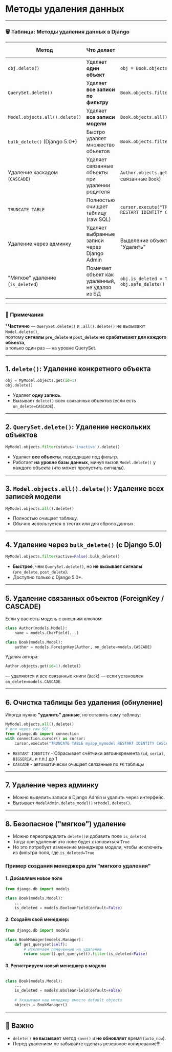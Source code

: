# Методы удаления данных


---

### 🗑️ Таблица: Методы удаления данных в Django

| Метод                            | Что делает                                      | Пример                                                                  | Вызывает сигналы  |
| -------------------------------- | ----------------------------------------------- | ----------------------------------------------------------------------- |-------------------|
| `obj.delete()`                   | Удаляет **один объект**                         | `obj = Book.objects.get(id=1); obj.delete()`                            | ✅ Да              |
| `QuerySet.delete()`              | Удаляет **все записи по фильтру**               | `Book.objects.filter(year__lt=1900).delete()`                           | ⛔ Частично¹       |
| `Model.objects.all().delete()`   | Удаляет **все записи модели**                   | `Book.objects.all().delete()`                                           | ⛔ Частично¹       | 
| `bulk_delete()` (Django 5.0+)    | Быстро удаляет множество объектов               | `Book.objects.filter(active=False).bulk_delete()`                       | ❌ Нет             |
| Удаление каскадом (`CASCADE`)    | Удаляет связанные объекты при удалении родителя | `Author.objects.get(id=1).delete()` (удалит и связанные `Book`)         | ✅ Да (рекурсивно) |
| `TRUNCATE TABLE`                 | Полностью очищает таблицу (raw SQL)             | `cursor.execute("TRUNCATE TABLE myapp_book RESTART IDENTITY CASCADE;")` | ❌ Нет             |
| Удаление через админку           | Удаляет выбранные записи через Django Admin     | Выделение объектов в админке и нажатие "Удалить"                        | ✅ Да              |
| "Мягкое" удаление (`is_deleted`) | Помечает объект как удалённый, не удаляя из БД  | `obj.is_deleted = True; obj.save()` или `obj.safe_delete()`             | ✅ Да (`save()`)   |

---

### 🧾 Примечания

**¹ Частично** — `QuerySet.delete()` и `.all().delete()` не вызывают `Model.delete()`,   
поэтому **сигналы `pre_delete` и `post_delete` не срабатывают для каждого объекта**,  
а только один раз — на уровне QuerySet.

---


## 1. `delete()`: Удаление конкретного объекта

```python
obj = MyModel.objects.get(id=1)
obj.delete()
```

* Удаляет **одну запись**.
* Вызывает `delete()` всех связанных объектов (если есть `on_delete=CASCADE`).

---

## 2. `QuerySet.delete()`: Удаление нескольких объектов

```python
MyModel.objects.filter(status='inactive').delete()
```

* Удаляет **все объекты**, подходящие под фильтр.
* Работает **на уровне базы данных**, минуя вызов `Model.delete()` у каждого объекта (что может пропустить сигналы).

---

## 3. `Model.objects.all().delete()`: Удаление всех записей модели

```python
MyModel.objects.all().delete()
```

* Полностью очищает таблицу.
* Обычно используется в тестах или для сброса данных.

---

## 4. Удаление через `bulk_delete()` (с Django 5.0)

```python
MyModel.objects.filter(active=False).bulk_delete()
```

* **Быстрее**, чем `QuerySet.delete()`, но **не вызывает сигналы** (`pre_delete`, `post_delete`).
* Доступно только с Django 5.0+.

---

## 5. Удаление связанных объектов (ForeignKey / CASCADE)

Если у вас есть модель с внешним ключом:

```python
class Author(models.Model):
    name = models.CharField(...)

class Book(models.Model):
    author = models.ForeignKey(Author, on_delete=models.CASCADE)
```

Удаляя автора:

```python
Author.objects.get(id=1).delete()
```

— удаляются и все связанные книги (`Book`) — если установлен `on_delete=models.CASCADE`.

---

## 6. Очистка таблицы без удаления (обнуление)

Иногда нужно **"удалить" данные**, но оставить саму таблицу:

```python
MyModel.objects.all().delete()
# или через raw SQL:
from django.db import connection
with connection.cursor() as cursor:
    cursor.execute("TRUNCATE TABLE myapp_mymodel RESTART IDENTITY CASCADE;")
```
- `RESTART IDENTITY` - Сбрасывает счётчики автоинкремента (`id`, `serial`, `BIGSERIAL` и т.п.) до 1
- `CASCADE` - автоматически очищает связанные по `FK` таблицы
---

## 7. Удаление через админку

* Можно выделить записи в Django Admin и удалить через интерфейс.
* Вызывает `ModelAdmin.delete_model()` и `Model.delete()`.

---

## 8. Безопасное ("мягкое") удаление

* Можно переопределить `delete()`и добавить поле `is_deleted`
* Тогда при удалении это поле будет становиться `True`
* Но это потребует изменение менеджера модели, чтобы исключить из фильтра поля,  где `is_deleted=True` 

### Пример создания менеджера для "мягкого удаления"

#### 1. Добавляем новое поле
```python
from django.db import models

class Book(models.Model):
    ...
    is_deleted = models.BooleanField(default=False)

```

#### 2. Создаём свой менеджер:

```python
from django.db import models

class BookManager(models.Manager):
    def get_queryset(self):
        # Исключаем помеченные на удаление
        return super().get_queryset().filter(is_deleted=False)
```


#### 3. Регистрируем новый менеджер в модели

```python

class Book(models.Model):
    ...
    is_deleted = models.BooleanField(default=False)
    
    # Указываем наш менеджер вместо default objects
    objects = BookManager()

```

---

## 🚨 Важно

* `delete()` **не вызывает** метод `save()` и **не обновляет** время (`auto_now`).
* Перед удалением не забывайте сделать резервное копирование!!!

